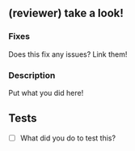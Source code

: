 
(reviewer) take a look!
-----

### Fixes
Does this fix any issues? Link them!

### Description
Put what you did here!

## Tests
- [ ] What did you do to test this?
